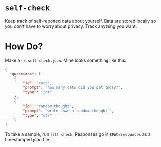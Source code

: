 # `self-check`

Keep track of self-reported data about yourself. Data are stored locally so you
don't have to worry about privacy. Track anything you want.

# How Do?

Make a `~/.self-check.json`. Mine looks something like this:

```json
{
  "questions": [
    {
        "id": "cats",
        "prompt": "how many cats did you pet today?",
        "type": "int"
    },
    {
        "id": "random-thought",
        "prompt": "write down a random thought:",
        "type": "str"
    }
]
```

To take a sample, run `self-check`. Responses go in `$PWD/responses` as a
timestamped json file.
